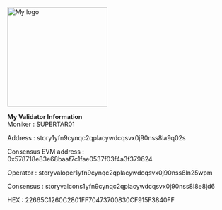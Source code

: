 <img width="226" alt="My logo" src="https://pbs.twimg.com/profile_images/1821468212355293184/xnOhcT_i_400x400.jpg">


**My Validator Information**<br>
Moniker : SUPERTAR01

Address : story1yfn9cynqc2qplacywdcqsvx0j90nss8la9q02s

Consensus EVM address : 0x578718e83e68baaf7c1fae0537f03f4a3f379624

Operator : storyvaloper1yfn9cynqc2qplacywdcqsvx0j90nss8ln25wpm

Consensus : storyvalcons1yfn9cynqc2qplacywdcqsvx0j90nss8l8e8jd6

HEX : 22665C1260C2801FF70473700830CF915F3840FF
